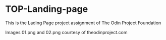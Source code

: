 # TOP-Landing-page

This is the Lading Page project assignment of The Odin Project Foundation

Images 01.png and 02.png courtesy of theodinproject.com